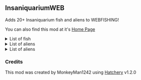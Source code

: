 ## InsaniquariumWEB
Adds 20+ Insaniquarium fish and aliens to WEBFISHING!

You can also find this mod at it's [Home Page](https://github.com/MonkeyMan1242/InsaniquariumWEB)

<details>
<summary>List of fish</summary>  
| Name | Data |
| --- | --- |
| Small Guppy | <p>Location: Lake</p>  |
| Medium Guppy | <p>Location: Lake</p>  |
| Large Guppy | <p>Location: Lake</p>  |
| King Guppy | <p>Location: Lake</p>  |
| Carnivore | <p>Location: Lake</p>  |
| Ultravore | <p>Location: Lake</p>  |
| Starcatcher | <p>Location: Lake</p>  |
| Guppycruncher | <p>Location: Lake</p>  |
| Beetlemuncher | <p>Location: Lake</p>  |
</details>

<details>
<summary>List of aliens</summary>  
| Name | Data |
| --- | --- |
| Mini Sylvester | <p>Location: Ocean</p>  |
| Sylvester | <p>Location: Ocean</p>  |
| Balrog | <p>Location: Ocean</p>  |
| Pointy Bilaterus | <p>Location: Ocean</p>  |
| Round Bilaterus | <p>Location: Ocean</p>  |
| Gus | <p>Location: Ocean</p>  |
| Psychosquid | <p>Location: Ocean</p>  |
</details>

<details>
<summary>List of aliens</summary>  
| Name | Data |
| --- | --- |
| Santa | <p>Location: Lake</p>  |
| Rocky | <p>Location: Lake</p>  |
| Ludwig | <p>Location: Lake</p>  |
| Kilgore | <p>Location: Lake</p>  |
</details>

### Credits
This mod was created by MonkeyMan1242 using [Hatchery](https://github.com/coolbot100s/Hatchery) v1.2.0
